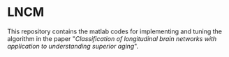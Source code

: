 # LNCM
This repository contains the matlab codes for implementing and tuning the algorithm in the paper "*Classification of longitudinal brain networks with application to understanding superior aging*".
